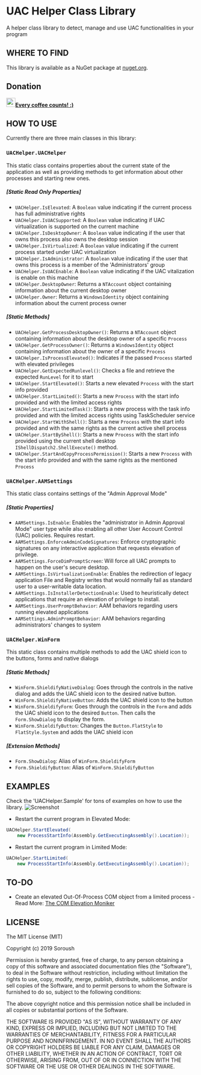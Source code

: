 # UAC Helper Class Library
A helper class library to detect, manage and use UAC functionalities in your program

## WHERE TO FIND
This library is available as a NuGet package at [nuget.org](https://www.nuget.org/packages/UACHelper/).

## Donation
[<img width="24" height="24" src="http://icons.iconarchive.com/icons/sonya/swarm/256/Coffee-icon.png"/>**Every coffee counts! :)**](https://www.coinpayments.net/index.php?cmd=_donate&reset=1&merchant=820707aded07845511b841f9c4c335cd&item_name=Donate&currency=USD&amountf=10.00000000&allow_amount=1&want_shipping=0&allow_extra=1)

## HOW TO USE
Currently there are three main classes in this library:

### `UACHelper.UACHelper`
This static class contains properties about the current state of the application as well as providing methods to get information about other processes and starting new ones.

##### [Static Read Only Properties]
* `UACHelper.IsElevated`:  A `Boolean` value indicating if the current process has full administrative rights
* `UACHelper.IsUACSupported`: A `Boolean` value indicating if UAC virtualization is supported on the current machine
* `UACHelper.IsDesktopOwner`: A `Boolean` value indicating if the user that owns this process also owns the desktop session
* `UACHelper.IsVirtualized`: A `Boolean` value indicating if the current process started under UAC virtualization
* `UACHelper.IsAdministrator`: A `Boolean` value indicating if the user that owns this process is a member of the 'Administrators' group
* `UACHelper.IsUACEnable`: A `Boolean` value indicating if the UAC vitalization is enable on this machine
* `UACHelper.DesktopOwner`: Returns a `NTAccount` object containing information about the current desktop owner
* `UACHelper.Owner`: Returns a `WindowsIdentity` object containing information about the current process owner

##### [Static Methods]
* `UACHelper.GetProcessDesktopOwner()`: Returns a `NTAccount` object containing information about the desktop owner of a specific `Process`
* `UACHelper.GetProcessOwner()`: Returns a `WindowsIdentity` object containing information about the owner of a specific `Process`
* `UACHelper.IsProcessElevated()`: Indicates if the passed `Process` started with elevated privileges
* `UACHelper.GetExpectedRunlevel()`: Checks a file and retrieve the expected `RunLevel` for it to start
* `UACHelper.StartElevated()`: Starts a new elevated `Process` with the start info provided
* `UACHelper.StartLimited()`: Starts a new `Process` with the start info provided and with the limited access rights
* `UACHelper.StartLimitedTask()`: Starts a new process with the task info provided and with the limited access rights using TaskScheduler service
* `UACHelper.StartWithShell()`: Starts a new `Process` with the start info provided and with the same rights as the current active shell process
* `UACHelper.StartByShell()`: Starts a new `Process` with the start info provided using the current shell desktop `IShellDispatch2.ShellExecute()` method.
* `UACHelper.StartAndCopyProcessPermission()`: Starts a new `Process` with the start info provided and with the same rights as the mentioned `Process`


### `UACHelper.AAMSettings`
This static class contains settings of the "Admin Approval Mode"

##### [Static Properties]
* `AAMSettings.IsEnable`: Enables the "administrator in Admin Approval Mode" user type while also enabling all other User Account Control (UAC) policies. Requires restart.
* `AAMSettings.EnforceAdminCodeSignatures`: Enforce cryptographic signatures on any interactive application that requests elevation of privilege.
* `AAMSettings.ForceDimPromptScreen`: Will force all UAC prompts to happen on the user's secure desktop.
* `AAMSettings.IsVirtualizationEnable`: Enables the redirection of legacy application File and Registry writes that would normally fail as standard user to a user-writable data location.
* `AAMSettings.IsInstallerDetectionEnable`: Used to heuristically detect applications that require an elevation of privilege to install.
* `AAMSettings.UserPromptBehavior`:  AAM behaviors regarding users running elevated applications
* `AAMSettings.AdminPromptBehavior`: AAM behaviors regarding administrators' changes to system


### `UACHelper.WinForm`
This static class contains multiple methods to add the UAC shield icon to the buttons, forms and native dialogs

##### [Static Methods]
* `WinForm.ShieldifyNativeDialog`: Goes through the controls in the native dialog and adds the UAC shield icon to the desired native button.
* `WinForm.ShieldifyNativeButton`: Adds the UAC shield icon to the button
* `WinForm.ShieldifyForm`: Goes through the controls in the `Form` and adds the UAC shield icon to the desired `Button`. Then calls the `Form.ShowDialog` to display the form.
* `WinForm.ShieldifyButton`: Changes the `Button.FlatStyle` to `FlatStyle.System` and adds the UAC shield icon

##### [Extension Methods]
* `Form.ShowDialog`: Alias of `WinForm.ShieldifyForm`
* `Form.ShieldifyButton`: Alias of `WinForm.ShieldifyButton`

## EXAMPLES
Check the 'UACHelper.Sample' for tons of examples on how to use the library.
![Screenshot](/screenshot.jpg?raw=true "Screenshot")

* Restart the current program in Elevated Mode:
```C#
UACHelper.StartElevated(
    new ProcessStartInfo(Assembly.GetExecutingAssembly().Location));
```

* Restart the current program in Limited Mode:
```C#
UACHelper.StartLimited(
    new ProcessStartInfo(Assembly.GetExecutingAssembly().Location));
```

## TO-DO
* Create an elevated Out-Of-Process COM object from a limited process - Read More: [The COM Elevation Moniker](https://msdn.microsoft.com/en-us/ms679687.aspx)

## LICENSE
The MIT License (MIT)

Copyright (c) 2019 Soroush

Permission is hereby granted, free of charge, to any person obtaining a copy
of this software and associated documentation files (the "Software"), to deal
in the Software without restriction, including without limitation the rights
to use, copy, modify, merge, publish, distribute, sublicense, and/or sell
copies of the Software, and to permit persons to whom the Software is
furnished to do so, subject to the following conditions:

The above copyright notice and this permission notice shall be included in all
copies or substantial portions of the Software.

THE SOFTWARE IS PROVIDED "AS IS", WITHOUT WARRANTY OF ANY KIND, EXPRESS OR
IMPLIED, INCLUDING BUT NOT LIMITED TO THE WARRANTIES OF MERCHANTABILITY,
FITNESS FOR A PARTICULAR PURPOSE AND NONINFRINGEMENT. IN NO EVENT SHALL THE
AUTHORS OR COPYRIGHT HOLDERS BE LIABLE FOR ANY CLAIM, DAMAGES OR OTHER
LIABILITY, WHETHER IN AN ACTION OF CONTRACT, TORT OR OTHERWISE, ARISING FROM,
OUT OF OR IN CONNECTION WITH THE SOFTWARE OR THE USE OR OTHER DEALINGS IN THE
SOFTWARE.
